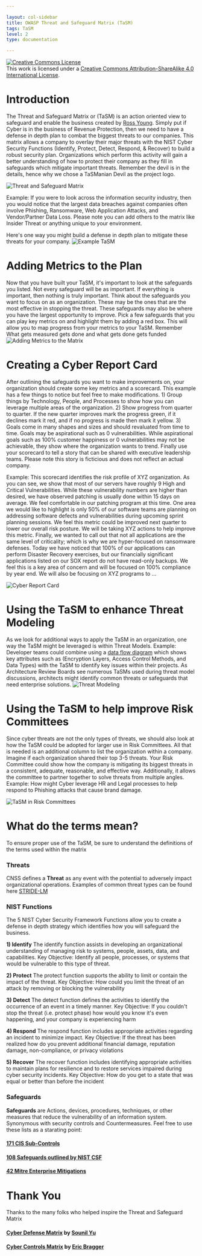 ```yaml
---

layout: col-sidebar
title: OWASP Threat and Safeguard Matrix (TaSM)
tags: TaSM
level: 2
type: documentation

---
```

<a rel="license" href="http://creativecommons.org/licenses/by-sa/4.0/"><img alt="Creative Commons License" style="border-width:0" src="https://i.creativecommons.org/l/by-sa/4.0/88x31.png" /></a><br />This work is licensed under a <a rel="license" href="http://creativecommons.org/licenses/by-sa/4.0/">Creative Commons Attribution-ShareAlike 4.0 International License</a>.

# Introduction
The Threat and Safeguard Matrix or (TaSM) is an action oriented view to safeguard and enable the business created by [Ross Young](https://www.linkedin.com/in/mrrossyoung/).  Simply put if Cyber is in the business of Revenue Protection, then we need to have a defense in depth plan to combat the biggest threats to our companies.  This matrix allows a company to overlay their major threats with the NIST Cyber Security Functions (Identify, Protect, Detect, Respond, & Recover) to build a robust security plan.  Organizations which perform this activity will gain a better understanding of how to protect their company as they fill in safeguards which mitigate important threats.  Remember the devil is in the details, hence why we chose a TaSManian Devil as the project logo.

![Threat and Safeguard Matrix](assets/images/TaSM.png)

Example: If you were to look across the information security industry, then you would notice that the largest data breaches against companies often involve Phishing, Ransomware, Web Application Attacks, and Vendor/Partner Data Loss. Please note you can add others to the matrix like Insider Threat or anything unique to your environment.

Here's one way you might build a defense in depth plan to mitigate these threats for your company.
![Example TaSM](assets/images/TaSMExample.png)

# Adding Metrics to the Plan
Now that you have built your TaSM, it's important to look at the safeguards you listed.  Not every safeguard will be as important.  If everything is important, then nothing is truly important.  Think about the safeguards you want to focus on as an organization.  These may be the ones that are the most effective in stopping the threat.  These safeguards may also be where you have the largest opportunity to improve.  Pick a few safeguards that you can play key metrics on and highlight them by adding a red box.  This will allow you to map progress from your metrics to your TaSM.  Remember What gets measured gets done and what gets done gets funded
![Adding Metrics to the Matrix](assets/images/MetricsMatrix.png)

# Creating a Cyber Report Card
After outlining the safeguards you want to make improvements on, your organization should create some key metrics and a scorecard.  This example has a few things to notice but feel free to make modifications. 1) Group things by Technology, People, and Processes to show how you can leverage multiple areas of the organization.  2) Show progress from quarter to quarter.  If the new quarter improves mark the progress green, if it declines mark it red, and if no progress is made then mark it yellow.  3) Goals come in many shapes and sizes and should revaluated from time to time.  Goals may be aspirational such as 0 vulnerabilities.  While aspirational goals such as 100% customer happiness or 0 vulnerabilities may not be achievable, they show where the organization wants to trend.  Finally use your scorecard to tell a story that can be shared with executive leadership teams.  Please note this story is ficticious and does not reflect an actual company.

Example: This scorecard identifies the risk profile of XYZ organization.  As you can see, we show that most of our servers have roughly 9 High and Critical Vulnerabilities.  While these vulnerability numbers are higher than desired, we have observed patching is usually done within 15 days on average.  We feel comfortable in our patching program at this time.  One area we would like to highlight is only 50% of our software teams are planning on addressing software defects and vulnerabilities during upcoming sprint planning sessions.  We feel this metric could be improved next quarter to lower our overall risk posture.  We will be taking XYZ actions to help improve this metric.  Finally, we wanted to call out that not all applications are the same level of criticality; which is why we are hyper-focused on ransomware defenses.  Today we have noticed that 100% of our applications can perform Disaster Recovery exercises, but our financially significant applications listed on our SOX report do not have read-only backups. We feel this is a key area of concern and will be focused on 100% compliance by year end.  We will also be focusing on XYZ programs to ...

![Cyber Report Card](assets/images/CyberReportCard.png)

# Using the TaSM to enhance Threat Modeling
As we look for additional ways to apply the TaSM in an organization, one way the TaSM might be leveraged is within Threat Models.  Example: Developer teams could combine using a [data flow diagram](https://d1.awsstatic.com/whitepapers/compliance/pci-dss-compliance-on-aws.pdf?did=wp_card&trk=wp_card) which shows key attributes such as (Encryption Layers, Access Control Methods, and Data Types) with the TaSM to identify key issues within their projects.  As Architecture Review Boards see numerous TaSMs used during threat model discussions, architects might identify common threats or safeguards that need enterprise solutions.
![Threat Modeling](assets/images/ThreatModeling.png)

# Using the TaSM to help improve Risk Committees
Since cyber threats are not the only types of threats, we should also look at how the TaSM could be adopted for larger use in Risk Committees.  All that is needed is an additional column to list the organization within a company.  Imagine if each organization shared their top 3-5 threats.  Your Risk Committee could show how the company is mitigating its biggest threats in a consistent, adequate, reasonable, and effective way.  Additionally, it allows the committee to partner together to solve threats from multiple angles.  Example: How might Cyber leverage HR and Legal processes to help respond to Phishing attacks that cause brand damage.

![TaSM in Risk Committees](assets/images/TaSMRiskCommittee.png)

# What do the terms mean?
To ensure proper use of the TaSM, be sure to understand the definitions of the terms used within the matrix

### Threats
CNSS defines a **Threat** as any event with the potential to adversely impact organizational operations.
Examples of common threat types can be found here [STRIDE-LM](assets/images/StrideLM.png "STRIDE-LM")

### NIST Functions
The 5 NIST Cyber Security Framework Functions allow you to create a defense in depth strategy which identifies how you will safeguard the business.  

**1) Identify**
The identify function assists in developing an organizational understanding of managing risk to systems, people, assets, data, and capabilities.  Key Objective: Identify all people, processes, or systems that would be vulnerable to this type of threat.  

**2) Protect**
The protect function supports the ability to limit or contain the impact of the threat. Key Objective: How could you limit the threat of an attack by removing or blocking the vulnerability

**3) Detect**
The detect function defines the activities to identify the occurrence of an event in a timely manner.  Key Objective: If you couldn't stop the threat (i.e. protect phase) how would you know it's even happening, and your company is experiencing harm

**4) Respond**
The respond function includes appropriate activities regarding an incident to minimize impact.  Key Objective: If the threat has been realized how do you prevent additional financial damage, reputation damage, non-compliance, or privacy violations 

**5) Recover**
The recover function includes identifying appropriate activities to maintain plans for resilience and to restore services impaired during cyber security incidents.  Key Objective: How do you get to a state that was equal or better than before the incident

### Safeguards
**Safeguards** are Actions, devices, procedures, techniques, or other measures that reduce the vulnerability of an information system. Synonymous with security controls and Countermeasures.  Feel free to use these lists as a starating point:
#### [171 CIS Sub-Controls](https://learn.cisecurity.org/CIS-Controls-V71-85x11-Singles-2.pdf)
#### [108 Safeguards outlined by NIST CSF](https://github.com/OWASP/www-project-threat-and-safeguard-matrix/blob/main/Nist_CSF_Safeguards) 
#### [42 Mitre Enterprise Mitigations](https://attack.mitre.org/mitigations/enterprise/)

# Thank You
Thanks to the many folks who helped inspire the Threat and Safeguard Matrix
#### [Cyber Defense Matrix](https://owasp.org/www-project-cyber-defense-matrix/) by [Sounil Yu](https://www.linkedin.com/in/sounil/)
#### [Cyber Controls Matrix](https://owasp.org/www-project-cyber-controls-matrix/) by [Eric Bragger](https://www.linkedin.com/in/eric-bragger/)
